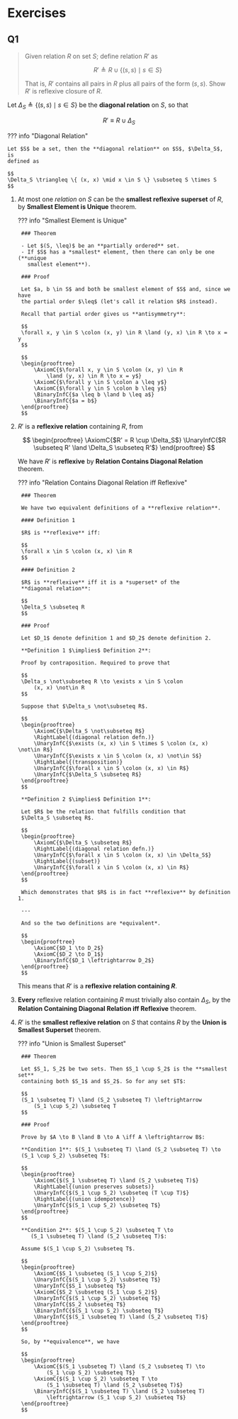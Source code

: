 # Exercises

## Q1

> Given relation $R$ on set $S$; define relation $R'$ as
>
> $$
> R' \triangleq R \cup \{ (s, s) \mid s \in S \}
> $$
>
> That is, $R'$ contains all pairs in $R$ plus all pairs of the form
> $(s, s)$. Show $R'$ is reflexive closure of $R$.

Let $\Delta_S \triangleq \{ (s, s) \mid s \in S \}$ be the **diagonal relation**
on $S$, so that

$$
R' \equiv R \cup \Delta_S
$$

??? info "Diagonal Relation"

    Let $S$ be a set, then the **diagonal relation** on $S$, $\Delta_S$, is
    defined as

    $$
    \Delta_S \triangleq \{ (x, x) \mid x \in S \} \subseteq S \times S
    $$

1. At most one *relation* on $S$ can be the **smallest reflexive superset** of
   $R$, by **Smallest Element is Unique** theorem.

    ??? info "Smallest Element is Unique"

        ### Theorem

        - Let $(S, \leq)$ be an **partially ordered** set.
        - If $S$ has a *smallest* element, then there can only be one (**unique
          smallest element**).

        ### Proof

        Let $a, b \in S$ and both be smallest element of $S$ and, since we have
        the partial order $\leq$ (let's call it relation $R$ instead).

        Recall that partial order gives us **antisymmetry**:

        $$
        \forall x, y \in S \colon (x, y) \in R \land (y, x) \in R \to x = y
        $$

        $$
        \begin{prooftree}
            \AxiomC{$\forall x, y \in S \colon (x, y) \in R
                \land (y, x) \in R \to x = y$}
            \AxiomC{$\forall y \in S \colon a \leq y$}
            \AxiomC{$\forall y \in S \colon b \leq y$}
            \BinaryInfC{$a \leq b \land b \leq a$}
            \BinaryInfC{$a = b$}
        \end{prooftree}
        $$

2. $R'$ is a **reflexive relation** containing $R$, from

    $$
    \begin{prooftree}
        \AxiomC{$R' = R \cup \Delta_S$}
        \UnaryInfC{$R \subseteq R' \land \Delta_S \subseteq R'$}
    \end{prooftree}
    $$

    We have $R'$ is **reflexive** by **Relation Contains Diagonal Relation**
    theorem.

    ??? info "Relation Contains Diagonal Relation iff Reflexive"

        ### Theorem

        We have two equivalent definitions of a **reflexive relation**.

        #### Definition 1

        $R$ is **reflexive** iff:

        $$
        \forall x \in S \colon (x, x) \in R
        $$

        #### Definition 2

        $R$ is **reflexive** iff it is a *superset* of the
        **diagonal relation**:

        $$
        \Delta_S \subseteq R
        $$

        ### Proof

        Let $D_1$ denote definition 1 and $D_2$ denote definition 2.

        **Definition 1 $\implies$ Definition 2**:

        Proof by contraposition. Required to prove that

        $$
        \Delta_s \not\subseteq R \to \exists x \in S \colon
            (x, x) \not\in R
        $$

        Suppose that $\Delta_s \not\subseteq R$.

        $$
        \begin{prooftree}
            \AxiomC{$\Delta_S \not\subseteq R$}
            \RightLabel{(diagonal relation defn.)}
            \UnaryInfC{$\exists (x, x) \in S \times S \colon (x, x) \not\in R$}
            \UnaryInfC{$\exists x \in S \colon (x, x) \not\in S$}
            \RightLabel{(transposition)}
            \UnaryInfC{$\forall x \in S \colon (x, x) \in R$}
            \UnaryInfC{$\Delta_S \subseteq R$}
        \end{prooftree}
        $$

        **Definition 2 $\implies$ Definition 1**:

        Let $R$ be the relation that fulfills condition that
        $\Delta_S \subseteq R$.

        $$
        \begin{prooftree}
            \AxiomC{$\Delta_S \subseteq R$}
            \RightLabel{(diagonal relation defn.)}
            \UnaryInfC{$\forall x \in S \colon (x, x) \in \Delta_S$}
            \RightLabel{(subset)}
            \UnaryInfC{$\forall x \in S \colon (x, x) \in R$}
        \end{prooftree}
        $$

        Which demonstrates that $R$ is in fact **reflexive** by definition 1.

        ---

        And so the two definitions are *equivalent*.

        $$
        \begin{prooftree}
            \AxiomC{$D_1 \to D_2$}
            \AxiomC{$D_2 \to D_1$}
            \BinaryInfC{$D_1 \leftrightarrow D_2$}
        \end{prooftree}
        $$

    This means that $R'$ is a **reflexive relation containing $R$**.

3. **Every** reflexive relation containing $R$ must trivially also contain
   $\Delta_S$, by the **Relation Containing Diagonal Relation iff Reflexive**
   theorem.

4. $R'$ is the **smallest reflexive relation** on $S$ that contains $R$ by
   the **Union is Smallest Superset** theorem.

    ??? info "Union is Smallest Superset"

        ### Theorem

        Let $S_1, S_2$ be two sets. Then $S_1 \cup S_2$ is the **smallest set**
        containing both $S_1$ and $S_2$. So for any set $T$:

        $$
        (S_1 \subseteq T) \land (S_2 \subseteq T) \leftrightarrow
            (S_1 \cup S_2) \subseteq T
        $$

        ### Proof

        Prove by $A \to B \land B \to A \iff A \leftrightarrow B$:

        **Condition 1**: $(S_1 \subseteq T) \land (S_2 \subseteq T) \to
        (S_1 \cup S_2) \subseteq T$:

        $$
        \begin{prooftree}
            \AxiomC{$(S_1 \subseteq T) \land (S_2 \subseteq T)$}
            \RightLabel{(union preserves subsets)}
            \UnaryInfC{$(S_1 \cup S_2) \subseteq (T \cup T)$}
            \RightLabel{(union idempotence)}
            \UnaryInfC{$(S_1 \cup S_2) \subseteq T$}
        \end{prooftree}
        $$

        **Condition 2**: $(S_1 \cup S_2) \subseteq T \to
           (S_1 \subseteq T) \land (S_2 \subseteq T)$:

        Assume $(S_1 \cup S_2) \subseteq T$.

        $$
        \begin{prooftree}
            \AxiomC{$S_1 \subseteq (S_1 \cup S_2)$}
            \UnaryInfC{$(S_1 \cup S_2) \subseteq T$}
            \UnaryInfC{$S_1 \subseteq T$}
            \AxiomC{$S_2 \subseteq (S_1 \cup S_2)$}
            \UnaryInfC{$(S_1 \cup S_2) \subseteq T$}
            \UnaryInfC{$S_2 \subseteq T$}
            \BinaryInfC{$(S_1 \cup S_2) \subseteq T$}
            \UnaryInfC{$(S_1 \subseteq T) \land (S_2 \subseteq T)$}
        \end{prooftree}
        $$

        So, by **equivalence**, we have

        $$
        \begin{prooftree}
            \AxiomC{$(S_1 \subseteq T) \land (S_2 \subseteq T) \to
                (S_1 \cup S_2) \subseteq T$}
            \AxiomC{$(S_1 \cup S_2) \subseteq T \to
                (S_1 \subseteq T) \land (S_2 \subseteq T)$}
            \BinaryInfC{$(S_1 \subseteq T) \land (S_2 \subseteq T)
                \leftrightarrow (S_1 \cup S_2) \subseteq T$}
        \end{prooftree}
        $$
